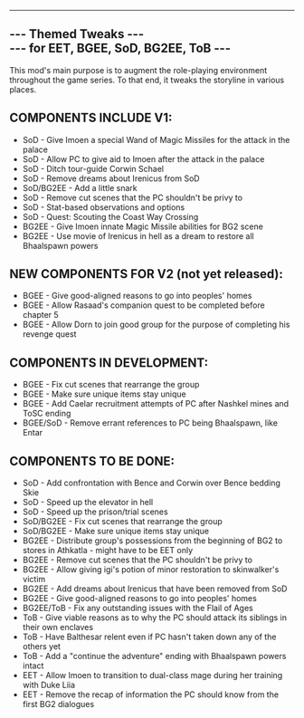 -------------------------------------------------
---               Themed Tweaks               ---  
---       for EET, BGEE, SoD, BG2EE, ToB      ---  
-------------------------------------------------

This mod's main purpose is to augment the role-playing environment throughout the game series.  To that end, it tweaks the storyline in various places.

COMPONENTS INCLUDE V1:  
-------------------
* SoD            - Give Imoen a special Wand of Magic Missiles for the attack in the palace
* SoD            - Allow PC to give aid to Imoen after the attack in the palace
* SoD            - Ditch tour-guide Corwin Schael
* SoD            - Remove dreams about Irenicus from SoD
* SoD/BG2EE      - Add a little snark
* SoD            - Remove cut scenes that the PC shouldn't be privy to 
* SoD            - Stat-based observations and options
* SoD            - Quest: Scouting the Coast Way Crossing
* BG2EE          - Give Imoen innate Magic Missile abilities for BG2 scene
* BG2EE          - Use movie of Irenicus in hell as a dream to restore all Bhaalspawn powers


NEW COMPONENTS FOR V2 (not yet released):
-------------------
* BGEE           - Give good-aligned reasons to go into peoples' homes
* BGEE           - Allow Rasaad's companion quest to be completed before chapter 5
* BGEE           - Allow Dorn to join good group for the purpose of completing his revenge quest


COMPONENTS IN DEVELOPMENT:
----------------------
* BGEE           - Fix cut scenes that rearrange the group
* BGEE           - Make sure unique items stay unique
* BGEE           - Add Caelar recruitment attempts of PC after Nashkel mines and ToSC ending
* BGEE/SoD       - Remove errant references to PC being Bhaalspawn, like Entar


COMPONENTS TO BE DONE:  
----------------------
* SoD            - Add confrontation with Bence and Corwin over Bence bedding Skie
* SoD            - Speed up the elevator in hell
* SoD            - Speed up the prison/trial scenes
* SoD/BG2EE      - Fix cut scenes that rearrange the group
* SoD/BG2EE      - Make sure unique items stay unique
* BG2EE          - Distribute group's possessions from the beginning of BG2 to stores in Athkatla - might have to be EET only
* BG2EE          - Remove cut scenes that the PC shouldn't be privy to 
* BG2EE          - Allow giving igi's potion of minor restoration to skinwalker's victim
* BG2EE          - Add dreams about Irenicus that have been removed from SoD
* BG2EE          - Give good-aligned reasons to go into peoples' homes
* BG2EE/ToB      - Fix any outstanding issues with the Flail of Ages
* ToB            - Give viable reasons as to why the PC should attack its siblings in their own enclaves
* ToB            - Have Balthesar relent even if PC hasn't taken down any of the others yet
* ToB            - Add a "continue the adventure" ending with Bhaalspawn powers intact
* EET            - Allow Imoen to transition to dual-class mage during her training with Duke Liia
* EET            - Remove the recap of information the PC should know from the first BG2 dialogues

